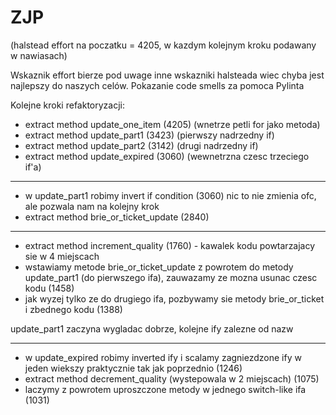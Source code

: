 # ZJP

(halstead effort na poczatku = 4205, w kazdym kolejnym kroku podawany w nawiasach)

Wskaznik effort bierze pod uwage inne wskazniki halsteada wiec chyba jest najlepszy do naszych celów.
Pokazanie code smells za pomoca Pylinta

Kolejne kroki refaktoryzacji: 
- extract method update_one_item (4205) (wnetrze petli for jako metoda)
- extract method update_part1 (3423) (pierwszy nadrzedny if)
- extract method update_part2 (3142) (drugi nadrzedny if)
- extract method update_expired (3060) (wewnetrzna czesc trzeciego if'a)
---

- w update_part1 robimy invert if condition (3060) nic to nie zmienia ofc, ale
pozwala nam na kolejny krok
- extract method brie_or_ticket_update (2840)
---

- extract method increment_quality (1760) - kawalek kodu powtarzajacy sie w 4 miejscach
- wstawiamy metode brie_or_ticket_update z powrotem do metody update_part1 (do pierwszego ifa), zauwazamy ze mozna usunac czesc kodu (1458)
- jak wyzej tylko ze do drugiego ifa, pozbywamy sie metody brie_or_ticket i zbednego kodu (1388)

update_part1 zaczyna wygladac dobrze, kolejne ify zalezne od nazw

---

- w update_expired robimy inverted ify i scalamy zagniezdzone ify w jeden wiekszy praktycznie tak jak poprzednio (1246)
- extract method decrement_quality (wystepowala w 2 miejscach) (1075)
- laczymy z powrotem uproszczone metody w jednego switch-like ifa (1031)
